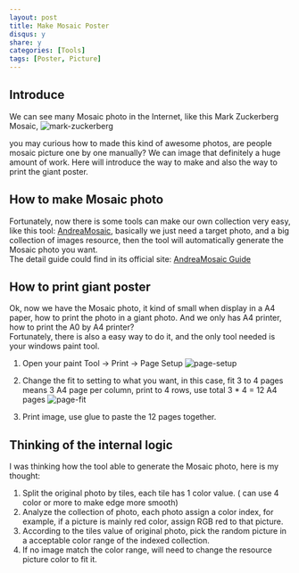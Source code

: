 ```yaml
---
layout: post
title: Make Mosaic Poster
disqus: y
share: y
categories: [Tools]
tags: [Poster, Picture]
---
```


Introduce
----------
We can see many Mosaic photo in the Internet, like this Mark Zuckerberg Mosaic, 
![mark-zuckerberg](https://raw.githubusercontent.com/ycj28c/ycj28c.github.io/master/images/posts/makemosaicposter/1.png)

you may curious how to made this kind of awesome photos, are people mosaic picture one by one manually? We can image that definitely a huge amount of work. Here will introduce the way to make and also the way to print the giant poster.

How to make Mosaic photo
-----------------------
Fortunately, now there is some tools can make our own collection very easy, like this tool: [AndreaMosaic](http://www.andreaplanet.com/andreamosaic/), basically we just need a target photo, and a big collection of images resource, then the tool will automatically generate the Mosaic photo you want.  
The detail guide could find in its official site: [AndreaMosaic Guide](http://www.andreaplanet.com/andreamosaic/screenshots/)

How to print giant poster
-----------------------
Ok, now we have the Mosaic photo, it kind of small when display in a A4 paper, how to print the photo in a giant photo. And we only has A4 printer, how to print the A0 by A4 printer?  
Fortunately, there is also a easy way to do it, and the only tool needed is your windows paint tool.  
1. Open your paint Tool -> Print -> Page Setup
![page-setup](https://raw.githubusercontent.com/ycj28c/ycj28c.github.io/master/images/posts/makemosaicposter/2.png)

2. Change the fit to setting to what you want, in this case, fit 3 to 4 pages means 3 A4 page per column, print to 4 rows, use total 3 * 4 = 12 A4 pages
![page-fit](https://raw.githubusercontent.com/ycj28c/ycj28c.github.io/master/images/posts/makemosaicposter/3.png)

3. Print image, use glue to paste the 12 pages together.

Thinking of the internal logic
-----------------------
I was thinking how the tool able to generate the Mosaic photo, here is my thought:  
1. Split the original photo by tiles, each tile has 1 color value. ( can use 4 color or more to make edge more smooth)  
2. Analyze the collection of photo, each photo assign a color index, for example, if a picture is mainly red color, assign RGB red to that picture.  
3. According to the tiles value of original photo, pick the random picture in a acceptable color range of the indexed collection.
4. If no image match the color range, will need to change the resource picture color to fit it.

